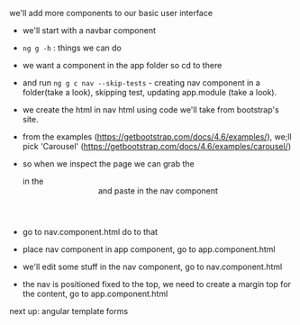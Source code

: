 we'll add more components to our basic user interface

* we'll start with a navbar component 
* `ng g -h` : things we can do
* we want a component in the app folder so cd to there
* and run `ng g c nav --skip-tests` -  creating nav component in a folder(take a look), skipping test, updating app.module (take a look).
* we create the html in nav html using code we'll take from bootstrap's site.
* from the examples (https://getbootstrap.com/docs/4.6/examples/), we;ll pick 'Carousel' (https://getbootstrap.com/docs/4.6/examples/carousel/)

* so when we inspect the page we can grab the <nav> in the <header> and paste in the nav component
* go to nav.component.html do to that


* place nav component in app component, go to app.component.html

* we'll edit some stuff in the nav component, go to nav.component.html

* the nav is positioned fixed to the top, we need to create a margin top for the content, go to app.component.html

next up: angular template forms

